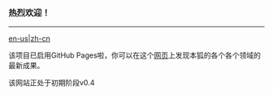 ### 热烈欢迎！
***

[en-us](./en-us/README_en.md)|[zh-cn](README.md)

该项目已启用GitHub Pages啦，你可以在这个[网页](https://icefox0x0.github.io//icefox-blog/)上发现本狐的各个各个领域的最新成果。

该网站正处于初期阶段v0.4
